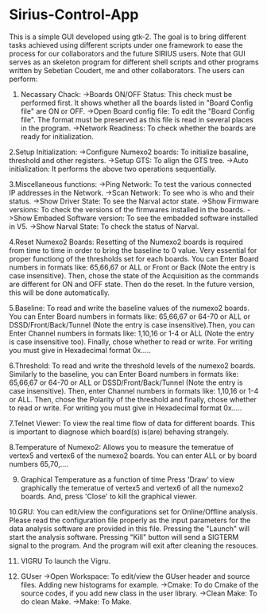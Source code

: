 # Sirius-Control-App

This is a simple GUI developed using gtk-2. The goal is to bring different tasks achieved using different scripts under one framework to ease the process for our collaborators and the future SIRIUS users. Note that GUI serves as an skeleton program for different shell scripts and other programs written by Sebetian Coudert, me and other collaborators. The users can perform:

1. Necassary Chack:
->Boards ON/OFF Status: This check must be performed first. It shows whether all the boards listed in "Board Config file" are ON or OFF.
->Open Board config file: To edit the "Board Config file". The format must be preserved as this file is read in several places in the program.
->Network Readiness: To check whether the boards are ready for initialization.

2.Setup Initialization:
->Configure Numexo2 boards: To initialize basaline, threshold and other registers.
->Setup GTS: To align the GTS tree.
->Auto initialization: It performs the above two operations sequentially.

3.Miscellaneous functions:
->Ping Network: To test the various connected IP addresses in the Network.
->Scan Network: To see who is who and their status.
->Show Driver State: To see the Narval actor state.
->Show Firmware versions: To check the versions of the firmwares installed in the boards.
->Show Embaded Software version: To see the embadded software installed in V5.
->Show Narval State: To check the status of Narval.

4.Reset Numexo2 Boards:
Resetting of the Numexo2 boards is required from time to time in order to bring the baseline to 0 value. Very essential for proper functiong of the thresholds set for each boards. You can Enter Board numbers in formats like: 65,66,67 or ALL or Front or Back (Note the entry is case insensitive). Then, chose the state of the Acquisition as the commands are different for ON and OFF state. Then do the reset. In the future version, this will be done automatically.

5.Baseline:
To read and write the baseline values of the numexo2 boards. You can Enter Board numbers in formats like: 65,66,67 or 64-70 or ALL or DSSD/Front/Back/Tunnel (Note the entry is case insensitive).Then, you can Enter Channel numbers in formats like: 1,10,16 or 1-4 or ALL (Note the entry is case insensitive too). Finally, chose whether to read or write. For writing you must give in Hexadecimal format 0x.....

6.Threshold:
To read and write the threshold levels of the numexo2 boards. Similarly to the baseline, you can Enter Board numbers in formats like: 65,66,67 or 64-70 or ALL or DSSD/Front/Back/Tunnel (Note the entry is case insensitive). Then, enter Channel numbers in formats like: 1,10,16 or 1-4 or ALL. Then, chose the Polarity of the threshold and finally, chose whether to read or write. For writing you must give in Hexadecimal format 0x.....

7.Telnet Viewer:
To view the real time flow of data for different boards. This is important to diagnose which board(s) is(are) behaving strangely.

8.Temperature of Numexo2:
Allows you to measure the temeratue of vertex5 and vertex6 of the numexo2 boards. You can enter ALL or by board numbers 65,70,....

9. Graphical Temperature as a function of time
Press 'Draw' to view graphically the temeratue of vertex5 and vertex6 of all the numexo2 boards. And, press 'Close' to kill the graphical viewer.

10.GRU:
You can edit/view the configurations set for Online/Offline analysis. Please read the configuration file properly as the input parameters for the data analysis software are provided in this file. Pressing the "Launch" will start the analysis software. Pressing "Kill" button will send a SIGTERM signal to the program. And the program will exit after cleaning the resouces.

11. VIGRU
To launch the Vigru.

12. GUser
->Open Workspace: To edit/view the GUser header and source files. Adding new histograms for example.
->Cmake: To do Cmake of the source codes, if you add new class in the user library.
->Clean Make: To do clean Make.
->Make: To Make.
